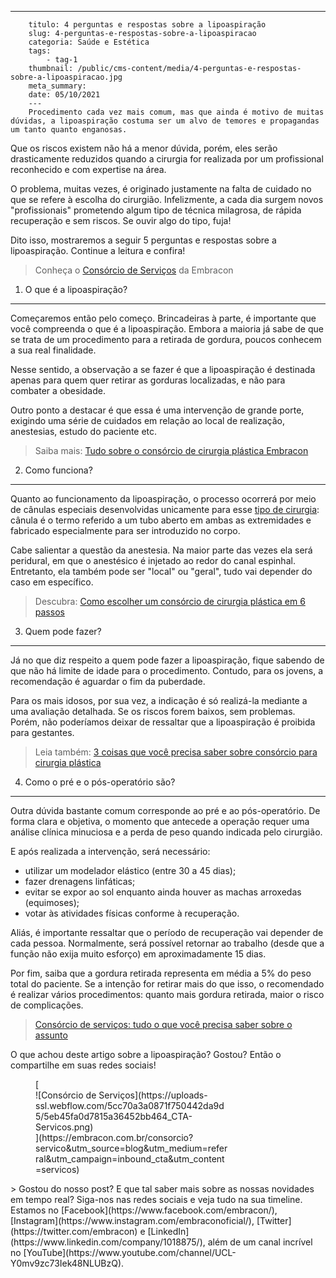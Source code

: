 ---
        titulo: 4 perguntas e respostas sobre a lipoaspiração
        slug: 4-perguntas-e-respostas-sobre-a-lipoaspiracao
        categoria: Saúde e Estética
        tags:
            - tag-1
        thumbnail: /public/cms-content/media/4-perguntas-e-respostas-sobre-a-lipoaspiracao.jpg
        meta_summary: 
        date: 05/10/2021
        ---
        Procedimento cada vez mais comum, mas que ainda é motivo de muitas dúvidas, a lipoaspiração costuma ser um alvo de temores e propagandas um tanto quanto enganosas.

Que os riscos existem não há a menor dúvida, porém, eles serão drasticamente reduzidos quando a cirurgia for realizada por um profissional reconhecido e com expertise na área.

O problema, muitas vezes, é originado justamente na falta de cuidado no que se refere à escolha do cirurgião. Infelizmente, a cada dia surgem novos "profissionais" prometendo algum tipo de técnica milagrosa, de rápida recuperação e sem riscos. Se ouvir algo do tipo, fuja!

Dito isso, mostraremos a seguir 5 perguntas e respostas sobre a lipoaspiração. Continue a leitura e confira!

> Conheça o [Consórcio de Serviços](https://www.embracon.com.br/consorcio-servicos) da Embracon

1. O que é a lipoaspiração?
---------------------------

Começaremos então pelo começo. Brincadeiras à parte, é importante que você compreenda o que é a lipoaspiração. Embora a maioria já sabe de que se trata de um procedimento para a retirada de gordura, poucos conhecem a sua real finalidade.

Nesse sentido, a observação a se fazer é que a lipoaspiração é destinada apenas para quem quer retirar as gorduras localizadas, e não para combater a obesidade.

Outro ponto a destacar é que essa é uma intervenção de grande porte, exigindo uma série de cuidados em relação ao local de realização, anestesias, estudo do paciente etc.

> Saiba mais: [Tudo sobre o consórcio de cirurgia plástica Embracon](https://www.embracon.com.br/blog/tudo-sobre-o-consorcio-de-cirurgia-plastica-embracon)

2. Como funciona?
-----------------

Quanto ao funcionamento da lipoaspiração, o processo ocorrerá por meio de cânulas especiais desenvolvidas unicamente para esse [tipo de cirurgia](https://www.embracon.com.br/blog/conheca-os-principais-consorcios-de-servicos-embracon): cânula é o termo referido a um tubo aberto em ambas as extremidades e fabricado especialmente para ser introduzido no corpo.

Cabe salientar a questão da anestesia. Na maior parte das vezes ela será peridural, em que o anestésico é injetado ao redor do canal espinhal. Entretanto, ela também pode ser "local" ou "geral", tudo vai depender do caso em específico.

> Descubra: [Como escolher um consórcio de cirurgia plástica em 6 passos](https://www.embracon.com.br/blog/como-escolher-um-consorcio-de-cirurgia-plastica-em-6-passos)

3. Quem pode fazer?
-------------------

Já no que diz respeito a quem pode fazer a lipoaspiração, fique sabendo de que não há limite de idade para o procedimento. Contudo, para os jovens, a recomendação é aguardar o fim da puberdade.

Para os mais idosos, por sua vez, a indicação é só realizá-la mediante a uma avaliação detalhada. Se os riscos forem baixos, sem problemas. Porém, não poderíamos deixar de ressaltar que a lipoaspiração é proibida para gestantes.

> Leia também: [3 coisas que você precisa saber sobre consórcio para cirurgia plástica](https://www.embracon.com.br/blog/3-coisas-que-voce-precisa-saber-sobre-o-consorcio-para-cirurgia-plastica)

4. Como o pré e o pós-operatório são?
-------------------------------------

Outra dúvida bastante comum corresponde ao pré e ao pós-operatório. De forma clara e objetiva, o momento que antecede a operação requer uma análise clínica minuciosa e a perda de peso quando indicada pelo cirurgião.

E após realizada a intervenção, será necessário:

- utilizar um modelador elástico (entre 30 a 45 dias);
- fazer drenagens linfáticas;
- evitar se expor ao sol enquanto ainda houver as machas arroxedas (equimoses);
- votar às atividades físicas conforme à recuperação.

Aliás, é importante ressaltar que o período de recuperação vai depender de cada pessoa. Normalmente, será possível retornar ao trabalho (desde que a função não exija muito esforço) em aproximadamente 15 dias.

Por fim, saiba que a gordura retirada representa em média a 5% do peso total do paciente. Se a intenção for retirar mais do que isso, o recomendado é realizar vários procedimentos: quanto mais gordura retirada, maior o risco de complicações.

> [Consórcio de serviços: tudo o que você precisa saber sobre o assunto](https://www.embracon.com.br/blog/consorcio-de-servicos-tudo-o-que-voce-precisa-saber-sobre-o-assunto)

O que achou deste artigo sobre a lipoaspiração? Gostou? Então o compartilhe em suas redes sociais!

<figure class="w-richtext-figure-type-image w-richtext-align-center" style="max-width:310px">[<div>![Consórcio de Serviços](https://uploads-ssl.webflow.com/5cc70a3a0871f750442da9d5/5eb45fa0d7815a36452bb464_CTA-Servicos.png)</div>](https://embracon.com.br/consorcio?servico&utm_source=blog&utm_medium=referral&utm_campaign=inbound_cta&utm_content=servicos)</figure>> Gostou do nosso post? E que tal saber mais sobre as nossas novidades em tempo real? Siga-nos nas redes sociais e veja tudo na sua timeline. Estamos no [Facebook](https://www.facebook.com/embracon/), [Instagram](https://www.instagram.com/embraconoficial/), [Twitter](https://twitter.com/embracon) e [LinkedIn](https://www.linkedin.com/company/1018875/), além de um canal incrível no [YouTube](https://www.youtube.com/channel/UCL-Y0mv9zc73Iek48NLUBzQ).
        